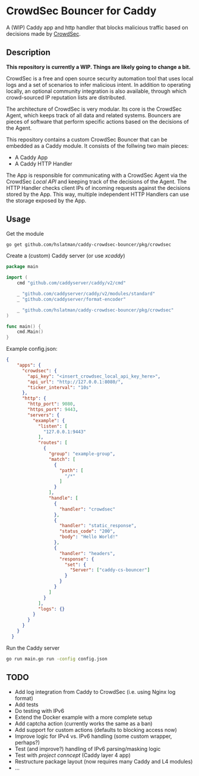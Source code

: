 # CrowdSec Bouncer for Caddy

A (WIP) Caddy app and http handler that blocks malicious traffic based on decisions made by [CrowdSec](https://crowdsec.net/).

## Description

__This repository is currently a WIP. Things are likely going to change a bit.__

CrowdSec is a free and open source security automation tool that uses local logs and a set of scenarios to infer malicious intent. 
In addition to operating locally, an optional community integration is also available, through which crowd-sourced IP reputation lists are distributed.

The architecture of CrowdSec is very modular.
Its core is the CrowdSec Agent, which keeps track of all data and related systems.
Bouncers are pieces of software that perform specific actions based on the decisions of the Agent.

This repository contains a custom CrowdSec Bouncer that can be embedded as a Caddy module.
It consists of the follwing two main pieces:

* A Caddy App
* A Caddy HTTP Handler

The App is responsible for communicating with a CrowdSec Agent via the CrowdSec *Local API* and keeping track of the decisions of the Agent.
The HTTP Handler checks client IPs of incoming requests against the decisions stored by the App.
This way, multiple independent HTTP Handlers can use the storage exposed by the App.

## Usage

Get the module

```bash
go get github.com/hslatman/caddy-crowdsec-bouncer/pkg/crowdsec
```

Create a (custom) Caddy server (or use *xcaddy*)

```go
package main

import (
	cmd "github.com/caddyserver/caddy/v2/cmd"

	_ "github.com/caddyserver/caddy/v2/modules/standard"
	_ "github.com/caddyserver/format-encoder"

	_ "github.com/hslatman/caddy-crowdsec-bouncer/pkg/crowdsec"
)

func main() {
	cmd.Main()
}
```

Example config.json:

```json
{   
    "apps": {
      "crowdsec": {
        "api_key": "<insert_crowdsec_local_api_key_here>",
        "api_url": "http://127.0.0.1:8080/",
        "ticker_interval": "10s"
      },
      "http": {
        "http_port": 9080,
        "https_port": 9443,
        "servers": {
          "example": {
            "listen": [
              "127.0.0.1:9443"
            ],
            "routes": [
              {
                "group": "example-group",
                "match": [
                  {
                    "path": [
                      "/*"
                    ]
                  }
                ],
                "handle": [
                  {
                    "handler": "crowdsec"
                  },
                  {
                    "handler": "static_response",
                    "status_code": "200",
                    "body": "Hello World!"
                  },
                  {
                    "handler": "headers",
                    "response": {
                      "set": {
                        "Server": ["caddy-cs-bouncer"]
                      }
                    }
                  }
                ]
              }
            ],
            "logs": {}
          }
        }
      }
    }
  }
```

Run the Caddy server

```bash
go run main.go run -config config.json
```

## TODO

* Add log integration from Caddy to CrowdSec (i.e. using Nginx log format)
* Add tests
* Do testing with IPv6
* Extend the Docker example with a more complete setup
* Add captcha action (currently works the same as a ban)
* Add support for custom actions (defaults to blocking access now)
* Improve logic for IPv4 vs. IPv6 handling (some custom wrapper, perhaps?)
* Test (and improve?) handling of IPv6 parsing/masking logic
* Test with *project conncept* (Caddy layer 4 app)
* Restructure package layout (now requires many Caddy and L4 modules)
* ...